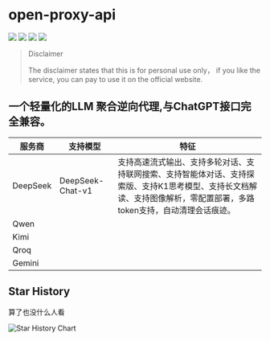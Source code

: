 # open-proxy-api

[![](https://img.shields.io/github/license/dangjingtao/open-proxy-api.svg)](LICENSE)
![](https://img.shields.io/github/stars/dangjingtao/open-proxy-api.svg)
![](https://img.shields.io/github/forks/dangjingtao/open-proxy-api.svg)
![](https://img.shields.io/docker/pulls/tomz2024/open-proxy-api.svg)

>  Disclaimer
>
> The disclaimer states that this is for personal use only， if you like the service, you can pay to use it on the official website.

## 一个轻量化的LLM 聚合逆向代理,与ChatGPT接口完全兼容。

| 服务商   | 支持模型         | 特征                                                         |
| -------- | ---------------- | ------------------------------------------------------------ |
| DeepSeek | DeepSeek-Chat-v1 | 支持高速流式输出、支持多轮对话、支持联网搜索、支持智能体对话、支持探索版、支持K1思考模型、支持长文档解读、支持图像解析，零配置部署，多路token支持，自动清理会话痕迹。 |
| Qwen     |                  |                                                              |
| Kimi     |                  |                                                              |
| Qroq     |                  |                                                              |
| Gemini   |                  |                                                              |

## Star History

算了也没什么人看

![Star History Chart](https://api.star-history.com/svg?repos=dangjingtao/open-proxy-api&type=Date)



